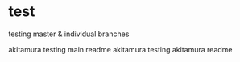 # test
testing master &amp; individual branches

akitamura testing main readme
akitamura testing akitamura readme
